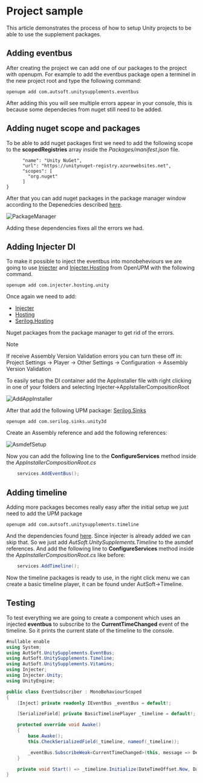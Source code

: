 # Project sample
This article demonstrates the process of how to setup Unity projects to be able to use the supplement packages.

## Adding eventbus
After creating the project we can add one of our packages to the project with openupm. For example to add the eventbus package open a terminel in the new project root and type the following command:

```
openupm add com.autsoft.unitysupplements.eventbus
```

After adding this you will see multiple errors appear in your console, this is because some dependecies from nuget still need to be added.
## Adding nuget scope and packages
To be able to add nuget packages first we need to add the following scope to the **scopedRegistries** array inside the *Packages/manifest.json* file.

```{
      "name": "Unity NuGet",
      "url": "https://unitynuget-registry.azurewebsites.net",
      "scopes": [
        "org.nuget"
      ]
}
```

After that you can add nuget packages in the package manager window according to the Depenedcies described [here](xref:Dependencies.md).

![PackageManager](~/images/ProjectSample/PackageManager.png)

Adding these dependencies fixes all the errors we had.

## Adding Injecter DI
To make it possible to inject the eventbus into monobeheviours we are going to use [Injecter](https://openupm.com/packages/com.injecter.unity/) and [Injecter.Hosting](https://openupm.com/packages/com.injecter.hosting.unity/?subPage=deps) from OpenUPM with the following command.

```
openupm add com.injecter.hosting.unity
```

Once again we need to add:
- [Injecter](https://www.nuget.org/packages/Injecter/)  
- [Hosting](https://www.nuget.org/packages/Microsoft.Extensions.Hosting)
- [Serilog.Hosting](https://www.nuget.org/packages/Serilog.Extensions.Hosting/)
  
Nuget packages from the package manager to get rid of the errors.

> [!NOTE]
> If receive Assembly Version Validation errors you can turn these off in: Project Settings -> Player -> Other Settings -> Configuration -> Assembly Version Validation

To easily setup the DI container add the AppInstaller file with right clicking in one of your folders and selecting Injecter->AppIstallerCompositionRoot

![AddAppInstaller](~/images/ProjectSample/AppInstallerCreate.png)

After that add the following UPM package: [Serilog.Sinks](https://openupm.com/packages/com.serilog.sinks.unity3d/)

```
openupm add com.serilog.sinks.unity3d
```

Create an Assembly reference and add the following references:

![AsmdefSetup](~/images/ProjectSample/AsmdefSetup.png)

Now you can add the following line to the **ConfigureServices** method inside the *AppInstallerCompositionRoot.cs*

```csharp
    services.AddEventBus();
```

## Adding timeline
Adding more packages becomes really easy after the initial setup we just need to add the UPM package
```
openupm add com.autsoft.unitysupplements.timeline
```

And the dependencies found [here](xref:Dependencies.md). Since injecter is already added we can skip that. So we just add  *AutSoft.UnitySupplements.Timeline* to the asmdef references. And add the following line to **ConfigureServices** method inside the *AppInstallerCompositionRoot.cs* like before:

```csharp
    services.AddTimeline();
```

Now the timeline packages is ready to use, in the right click menu we can create a basic timeline player, it can be found under AutSoft->Timeline.

## Testing
To test everything we are going to create a component which uses an injected **eventbus** to subscribe to the **CurrentTimeChanged** event of the timeline. So it prints the current state of the timeline to the console.

```csharp
#nullable enable
using System;
using AutSoft.UnitySupplements.EventBus;
using AutSoft.UnitySupplements.Timeline;
using AutSoft.UnitySupplements.Vitamins;
using Injecter;
using Injecter.Unity;
using UnityEngine;

public class EventSubscriber : MonoBehaviourScoped
{
    [Inject] private readonly IEventBus _eventBus = default!;

    [SerializeField] private BasicTimelinePlayer _timeline = default!;

    protected override void Awake()
    {
        base.Awake();
        this.CheckSerializedField(_timeline, nameof(_timeline));

        _eventBus.SubscribeWeak<CurrentTimeChanged>(this, message => Debug.Log($"Timeline time changed to: {message.CurrentTime.ToLocalTime()}"));
    }

    private void Start() => _timeline.Initialize(DateTimeOffset.Now, DateTimeOffset.Now.AddHours(1));
}
```